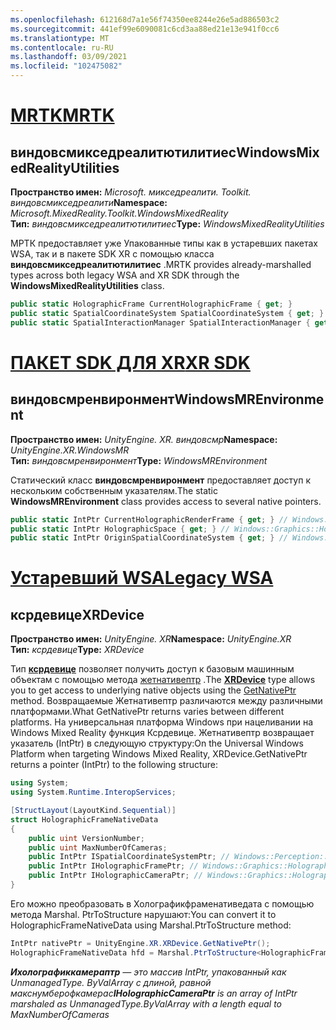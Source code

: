 ```yaml
---
ms.openlocfilehash: 612168d7a1e56f74350ee8244e26e5ad886503c2
ms.sourcegitcommit: 441ef99e6090081c6cd3aa88ed21e13e941f0cc6
ms.translationtype: MT
ms.contentlocale: ru-RU
ms.lasthandoff: 03/09/2021
ms.locfileid: "102475082"
---
```

# <a name="mrtk"></a>[<span data-ttu-id="2b060-101">MRTK</span><span class="sxs-lookup"><span data-stu-id="2b060-101">MRTK</span></span>](#tab/mrtk)

## <a name="windowsmixedrealityutilities"></a><span data-ttu-id="2b060-102">виндовсмикседреалитютилитиес</span><span class="sxs-lookup"><span data-stu-id="2b060-102">WindowsMixedRealityUtilities</span></span>

<span data-ttu-id="2b060-103">**Пространство имен:** *Microsoft. микседреалити. Toolkit. виндовсмикседреалити*</span><span class="sxs-lookup"><span data-stu-id="2b060-103">**Namespace:** *Microsoft.MixedReality.Toolkit.WindowsMixedReality*</span></span><br>
<span data-ttu-id="2b060-104">**Тип:** *виндовсмикседреалитютилитиес*</span><span class="sxs-lookup"><span data-stu-id="2b060-104">**Type:** *WindowsMixedRealityUtilities*</span></span>

<span data-ttu-id="2b060-105">МРТК предоставляет уже Упакованные типы как в устаревших пакетах WSA, так и в пакете SDK XR с помощью класса **виндовсмикседреалитютилитиес** .</span><span class="sxs-lookup"><span data-stu-id="2b060-105">MRTK provides already-marshalled types across both legacy WSA and XR SDK through the **WindowsMixedRealityUtilities** class.</span></span>

```cs
public static HolographicFrame CurrentHolographicFrame { get; }
public static SpatialCoordinateSystem SpatialCoordinateSystem { get; }
public static SpatialInteractionManager SpatialInteractionManager { get; }
```

# <a name="xr-sdk"></a>[<span data-ttu-id="2b060-106">ПАКЕТ SDK ДЛЯ XR</span><span class="sxs-lookup"><span data-stu-id="2b060-106">XR SDK</span></span>](#tab/xr)

## <a name="windowsmrenvironment"></a><span data-ttu-id="2b060-107">виндовсмренвиронмент</span><span class="sxs-lookup"><span data-stu-id="2b060-107">WindowsMREnvironment</span></span>

<span data-ttu-id="2b060-108">**Пространство имен:** *UnityEngine. XR. виндовсмр*</span><span class="sxs-lookup"><span data-stu-id="2b060-108">**Namespace:** *UnityEngine.XR.WindowsMR*</span></span><br>
<span data-ttu-id="2b060-109">**Тип:** *виндовсмренвиронмент*</span><span class="sxs-lookup"><span data-stu-id="2b060-109">**Type:** *WindowsMREnvironment*</span></span>

<span data-ttu-id="2b060-110">Статический класс **виндовсмренвиронмент** предоставляет доступ к нескольким собственным указателям.</span><span class="sxs-lookup"><span data-stu-id="2b060-110">The static **WindowsMREnvironment** class provides access to several native pointers.</span></span>

```cs
public static IntPtr CurrentHolographicRenderFrame { get; } // Windows::Graphics::Holographic::IHolographicFrame
public static IntPtr HolographicSpace { get; } // Windows::Graphics::Holographic::IHolographicSpace
public static IntPtr OriginSpatialCoordinateSystem { get; } // Windows::Perception::Spatial::ISpatialCoordinateSystem
```

# <a name="legacy-wsa"></a>[<span data-ttu-id="2b060-111">Устаревший WSA</span><span class="sxs-lookup"><span data-stu-id="2b060-111">Legacy WSA</span></span>](#tab/wsa)

## <a name="xrdevice"></a><span data-ttu-id="2b060-112">ксрдевице</span><span class="sxs-lookup"><span data-stu-id="2b060-112">XRDevice</span></span>

<span data-ttu-id="2b060-113">**Пространство имен:** *UnityEngine. XR*</span><span class="sxs-lookup"><span data-stu-id="2b060-113">**Namespace:** *UnityEngine.XR*</span></span><br>
<span data-ttu-id="2b060-114">**Тип:** *ксрдевице*</span><span class="sxs-lookup"><span data-stu-id="2b060-114">**Type:** *XRDevice*</span></span>

<span data-ttu-id="2b060-115">Тип <a href="https://docs.unity3d.com/ScriptReference/XR.XRDevice.html" target="_blank">**ксрдевице**</a> позволяет получить доступ к базовым машинным объектам с помощью метода <a href="https://docs.unity3d.com/ScriptReference/XR.XRDevice.GetNativePtr.html" target="_blank">жетнативептр</a> .</span><span class="sxs-lookup"><span data-stu-id="2b060-115">The <a href="https://docs.unity3d.com/ScriptReference/XR.XRDevice.html" target="_blank">**XRDevice**</a> type allows you to get access to underlying native objects using the <a href="https://docs.unity3d.com/ScriptReference/XR.XRDevice.GetNativePtr.html" target="_blank">GetNativePtr</a> method.</span></span> <span data-ttu-id="2b060-116">Возвращаемые Жетнативептр различаются между различными платформами.</span><span class="sxs-lookup"><span data-stu-id="2b060-116">What GetNativePtr returns varies between different platforms.</span></span> <span data-ttu-id="2b060-117">На универсальная платформа Windows при нацеливании на Windows Mixed Reality функция Ксрдевице. Жетнативептр возвращает указатель (IntPtr) в следующую структуру:</span><span class="sxs-lookup"><span data-stu-id="2b060-117">On the Universal Windows Platform when targeting Windows Mixed Reality, XRDevice.GetNativePtr returns a pointer (IntPtr) to the following structure:</span></span>

```cs
using System;
using System.Runtime.InteropServices;

[StructLayout(LayoutKind.Sequential)]
struct HolographicFrameNativeData
{
    public uint VersionNumber;
    public uint MaxNumberOfCameras;
    public IntPtr ISpatialCoordinateSystemPtr; // Windows::Perception::Spatial::ISpatialCoordinateSystem
    public IntPtr IHolographicFramePtr; // Windows::Graphics::Holographic::IHolographicFrame
    public IntPtr IHolographicCameraPtr; // Windows::Graphics::Holographic::IHolographicCamera
}
```

<span data-ttu-id="2b060-118">Его можно преобразовать в Холографикфраменативедата с помощью метода Marshal. PtrToStructure нарушают:</span><span class="sxs-lookup"><span data-stu-id="2b060-118">You can convert it to HolographicFrameNativeData using Marshal.PtrToStructure method:</span></span>

```cs
IntPtr nativePtr = UnityEngine.XR.XRDevice.GetNativePtr();
HolographicFrameNativeData hfd = Marshal.PtrToStructure<HolographicFrameNativeData>(nativePtr);
```

<span data-ttu-id="2b060-119">***Ихолографиккамераптр** — это массив IntPtr, упакованный как UnmanagedType. ByValArray с длиной, равной макснумберофкамерас*</span><span class="sxs-lookup"><span data-stu-id="2b060-119">***IHolographicCameraPtr** is an array of IntPtr marshaled as UnmanagedType.ByValArray with a length equal to MaxNumberOfCameras*</span></span>
